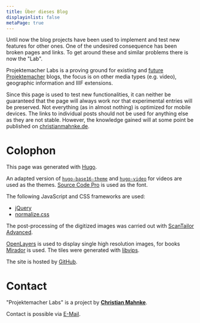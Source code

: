 ```yaml
---
title: Über dieses Blog
displayinlist: false
metaPage: true
---
```


Until now the blog projects have been used to implement and test new features for other ones. One of the undesired consequence has been broken pages and links. To get around these and similar problems there is now the "Lab".

Projektemacher Labs is a proving ground for existing and [future](/future/) [Projektemacher](https://projektemacher.org/) blogs, the focus is on other media types (e.g. video), geographic information and IIIF extensions.

Since this page is used to test new functionalities, it can neither be guaranteed that the page will always work nor that experimental entries will be preserved. Not everything (as in almost nothing) is optimized for mobile devices. The links to individual posts should not be used for anything else as they are not stable. However, the knowledge gained will at some point be published on [christianmahnke.de](https://christianmahnke.de).

# Colophon

This page was generated with [Hugo](https://gohugo.io/).

An adapted version of [`hugo-base16-theme`](https://github.com/htdvisser/hugo-base16-theme) and [`hugo-video`](https://github.com/martignoni/hugo-video) for videos are used as the themes. [Source Code Pro](https://github.com/adobe-fonts/source-code-pro) is used as the font.

The following JavaScript and CSS frameworks are used:
* [jQuery](https://jquery.com/)
* [normalize.css](https://necolas.github.io/normalize.css/)

The post-processing of the digitized images was carried out with [ScanTailor Advanced](https://github.com/4lex4/scantailor-advanced).

[OpenLayers](https://openlayers.org/) is used to display single high resolution images, for books [Mirador](https://projectmirador.org/) is used. The tiles were generated with [libvips](https://libvips.github.io/libvips/).

The site is hosted by [GitHub](https://github.com/).

# Contact

"Projektemacher Labs" is a project by **[Christian Mahnke](https://christianmahnke.de/)**.

Contact is possible via [E-Mail](mailto:projektemacher@projektemacher.org).
